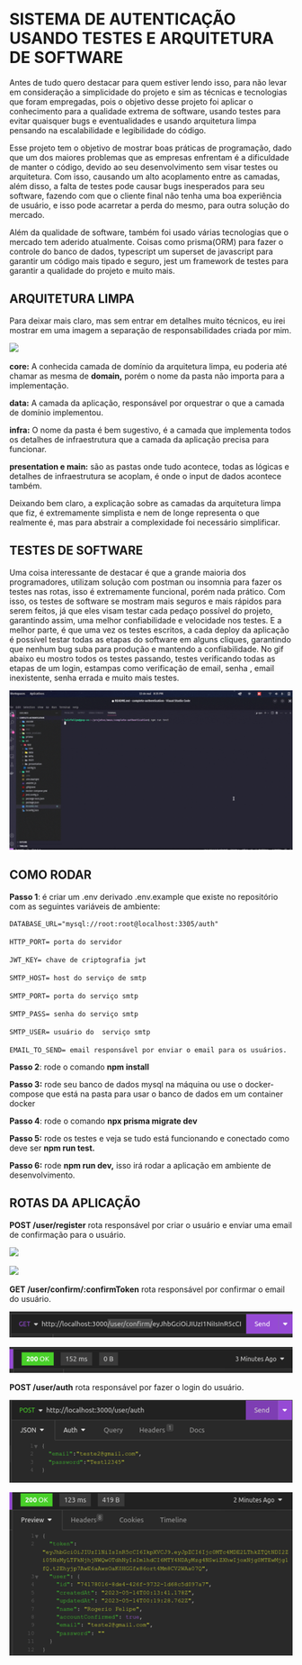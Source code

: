 # SISTEMA DE AUTENTICAÇÃO USANDO TESTES E ARQUITETURA DE SOFTWARE

Antes de tudo quero destacar para quem estiver lendo isso, para não levar em consideração a simplicidade do projeto e sim as técnicas e tecnologias que foram empregadas, pois o objetivo desse projeto foi aplicar o conhecimento para a qualidade extrema de software, usando testes para evitar quaisquer bugs e eventualidades e usando arquitetura limpa pensando na escalabilidade e legibilidade do código. 

Esse projeto tem o objetivo de mostrar boas práticas de programação, dado que um dos maiores problemas que as empresas enfrentam é a dificuldade de manter o código, devido ao seu desenvolvimento sem visar testes ou arquitetura. Com isso, causando um alto acoplamento entre as camadas, além disso, a falta de testes pode causar bugs inesperados para seu software, fazendo com que o cliente final não tenha uma boa experiência de usuário, e isso pode acarretar a perda do mesmo, para outra solução do mercado.

Além da qualidade de software, também foi usado várias tecnologias que o mercado tem aderido atualmente. Coisas como prisma(ORM) para fazer o controle do banco de dados, typescript um superset de javascript para garantir um código mais tipado e seguro, jest um framework de testes para garantir a qualidade do projeto e muito mais.

## ARQUITETURA LIMPA

Para deixar mais claro, mas sem entrar em detalhes muito técnicos, eu irei mostrar em uma imagem a separação de responsabilidades criada por mim. 


![](documentation/images/Aspose.Words.142dadb0-7ca2-4f1c-af15-184101964861.001.png)

**core:** A conhecida camada de domínio da arquitetura limpa, eu poderia até chamar as mesma de **domain,** porém o nome da pasta não importa para a implementação.

**data:** A camada da aplicação, responsável por orquestrar o que a camada de domínio implementou.

**infra:** O nome da pasta é bem sugestivo, é a camada que implementa todos os detalhes de infraestrutura que a camada da aplicação precisa para funcionar.

**presentation e main:** são as pastas onde tudo acontece, todas as lógicas e detalhes de infraestrutura se acoplam, é onde o input de dados acontece também.

Deixando bem claro, a explicação sobre as camadas da arquitetura limpa que fiz, é extremamente simplista e nem de longe representa o que realmente é, mas para abstrair a complexidade foi necessário simplificar.

## TESTES DE SOFTWARE

Uma coisa interessante de destacar é que a grande maioria dos programadores, utilizam solução com postman ou insomnia para fazer os testes nas rotas, isso é extremamente funcional, porém nada prático. Com isso, os testes de software se mostram mais seguros e mais rápidos para serem feitos, já que eles visam testar cada pedaço possível do projeto, garantindo assim, uma melhor confiabilidade e velocidade nos testes. E a melhor parte, é que uma vez os testes escritos, a cada deploy da aplicação é possível testar todas as etapas do software em alguns cliques, garantindo que nenhum bug suba para produção e mantendo a confiabilidade. No gif abaixo eu mostro todos os testes passando, testes verificando todas as etapas de um login, estampas como verificação de email, senha , email inexistente, senha errada e muito mais testes.

![](documentation/images/Aspose.Words.142dadb0-7ca2-4f1c-af15-184101964861.002.gif)



## COMO RODAR

**Passo 1**: é criar um .env derivado .env.example que existe no repositório com as seguintes variáveis de ambiente:





    DATABASE_URL="mysql://root:root@localhost:3305/auth"

    HTTP_PORT= porta do servidor

    JWT_KEY= chave de criptografia jwt

    SMTP_HOST= host do serviço de smtp

    SMTP_PORT= porta do serviço smtp

    SMTP_PASS= senha do serviço smtp

    SMTP_USER= usuário do  serviço smtp

    EMAIL_TO_SEND= email responsável por enviar o email para os usuários.



**Passo 2**: rode o comando **npm install**

**Passo 3:** rode seu banco de dados mysql na máquina ou use o docker-compose que está na pasta para usar o banco de dados em um container docker

**Passo 4**: rode o comando **npx prisma migrate dev**

**Passo 5:** rode os testes e veja se tudo está funcionando e conectado como deve ser **npm run test.**

**Passo 6:** rode **npm run dev,** isso irá rodar a aplicação em ambiente de desenvolvimento.


## ROTAS DA APLICAÇÃO

**POST /user/register** 
rota responsável por criar o usuário e enviar uma email de confirmação para o usuário.

![](documentation/images/Aspose.Words.142dadb0-7ca2-4f1c-af15-184101964861.003.png)

![](documentation/images/Aspose.Words.142dadb0-7ca2-4f1c-af15-184101964861.004.png)


**GET /user/confirm/:confirmToken**
rota responsável por confirmar o email do usuário.

![](documentation/images/Aspose.Words.142dadb0-7ca2-4f1c-af15-184101964861.005.png)

![](documentation/images/Aspose.Words.142dadb0-7ca2-4f1c-af15-184101964861.006.png)

**POST /user/auth**
rota responsável por fazer o login do usuário.

![](documentation/images/Aspose.Words.142dadb0-7ca2-4f1c-af15-184101964861.007.png)

![](documentation/images/Aspose.Words.142dadb0-7ca2-4f1c-af15-184101964861.008.png)
